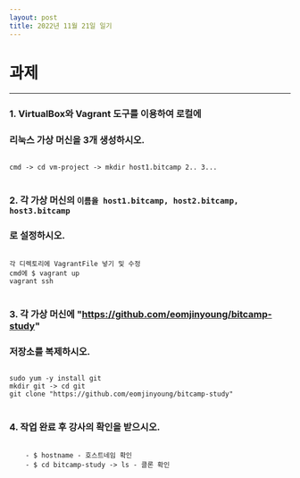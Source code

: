 ```yaml
---
layout: post
title: 2022년 11월 21일 일기
---
```


과제
====================================
***********************************

### 1. VirtualBox와 Vagrant 도구를 이용하여 로컬에    
### 리눅스 가상 머신을 3개 생성하시오.
<pre>
<code>
cmd -> cd vm-project -> mkdir host1.bitcamp 2.. 3...
</code>
</pre>
### 2. 각 가상 머신의 `이름을 host1.bitcamp, host2.bitcamp, host3.bitcamp`    
### 로 설정하시오.
<pre>
<code>
각 디렉토리에 VagrantFile 넣기 및 수정   
cmd에 $ vagrant up   
vagrant ssh   
</code>
</pre>
### 3. 각 가상 머신에 "https://github.com/eomjinyoung/bitcamp-study"    
### 저장소를 복제하시오.   
<pre>
<code>
sudo yum -y install git   
mkdir git -> cd git   
git clone "https://github.com/eomjinyoung/bitcamp-study"   
</code>
</pre>
### 4. 작업 완료 후 강사의 확인을 받으시오.   
<pre>
<code>
    - $ hostname - 호스트네임 확인   
    - $ cd bitcamp-study -> ls - 클론 확인   
</code>
</pre>